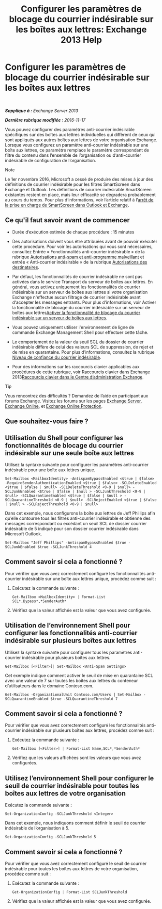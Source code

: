 ﻿---
title: 'Configurer les paramètres de blocage du courrier indésirable sur les boîtes aux lettres: Exchange 2013 Help'
TOCTitle: Configurer les paramètres de blocage du courrier indésirable sur les boîtes aux lettres
ms:assetid: 868d7fd8-e817-46ba-9b67-edf2f50b9494
ms:mtpsurl: https://technet.microsoft.com/fr-fr/library/Bb123559(v=EXCHG.150)
ms:contentKeyID: 50478617
ms.date: 05/23/2018
mtps_version: v=EXCHG.150
ms.translationtype: MT
---

# Configurer les paramètres de blocage du courrier indésirable sur les boîtes aux lettres

 

_**Sapplique à :** Exchange Server 2013_

_**Dernière rubrique modifiée :** 2016-11-17_

Vous pouvez configurer des paramètres anti-courrier indésirable spécifiques sur des boîtes aux lettres individuelles qui diffèrent de ceux qui sont appliqués aux autres boîtes aux lettres de votre organisation Exchange. Lorsque vous configurez un paramètre anti-courrier indésirable sur une boîte aux lettres, ce paramètre remplace le paramètre correspondant de filtre du contenu dans l’ensemble de l’organisation ou d’anti-courrier indésirable de configuration de l’organisation.

> [!NOTE]
> Le 1er novembre 2016, Microsoft a cessé de produire des mises à jour des définitions de courrier indésirable pour les filtres SmartScreen dans Exchange et Outlook. Les définitions de courrier indésirable SmartScreen existantes restent en place, mais leur efficacité se dégradera probablement au cours du temps. Pour plus d’informations, voir l’article relatif à l’<a href="https://go.microsoft.com/fwlink/p/?linkid=835894">arrêt de la prise en charge de SmartScreen dans Outlook et Exchange</a>.


## Ce qu'il faut savoir avant de commencer

  - Durée d’exécution estimée de chaque procédure : 15 minutes

  - Des autorisations doivent vous être attribuées avant de pouvoir exécuter cette procédure. Pour voir les autorisations qui vous sont nécessaires, consultez Entrée « Fonctionnalités anti-courrier indésirable » de la rubrique [Autorisations anti-spam et anti-programme malveillant](anti-spam-and-anti-malware-permissions-exchange-2013-help.md) et entrée « Anti-courrier indésirable » de la rubrique [Autorisations des destinataires](recipients-permissions-exchange-2013-help.md).

  - Par défaut, les fonctionnalités de courrier indésirable ne sont pas activées dans le service Transport du serveur de boîtes aux lettres. En général, vous activez uniquement les fonctionnalités de courrier indésirable sur un serveur de boîtes aux lettres si votre organisation Exchange n'effectue aucun filtrage de courrier indésirable avant d'accepter les messages entrants. Pour plus d'informations, voir Activer la fonctionnalité de blocage du courrier indésirable sur un serveur de boîtes aux lettres[Activer la fonctionnalité de blocage du courrier indésirable sur un serveur de boîtes aux lettres](enable-anti-spam-functionality-on-mailbox-servers-exchange-2013-help.md).

  - Vous pouvez uniquement utiliser l'environnement de ligne de commande Exchange Management Shell pour effectuer cette tâche.

  - Le comportement de la valeur du seuil SCL du dossier de courrier indésirable diffère de celui des valeurs SCL de suppression, de rejet et de mise en quarantaine. Pour plus d’informations, consultez la rubrique [Niveau de confiance du courrier indésirable](spam-confidence-level-threshold-exchange-2013-help.md).

  - Pour des informations sur les raccourcis clavier applicables aux procédures de cette rubrique, voir Raccourcis clavier dans Exchange 2013[Raccourcis clavier dans le Centre d’administration Exchange](keyboard-shortcuts-in-the-exchange-admin-center-exchange-online-protection-help.md).

> [!TIP]
> Vous rencontrez des difficultés ? Demandez de l’aide en participant aux forums Exchange. Visitez les forums sur les pages <a href="https://go.microsoft.com/fwlink/p/?linkid=60612">Exchange Server</a>, <a href="https://go.microsoft.com/fwlink/p/?linkid=267542">Exchange Online</a>, et <a href="https://go.microsoft.com/fwlink/p/?linkid=285351">Exchange Online Protection</a>.


## Que souhaitez-vous faire ?

## Utilisation du Shell pour configurer les fonctionnalités de blocage du courrier indésirable sur une seule boîte aux lettres

Utilisez la syntaxe suivante pour configurer les paramètres anti-courrier indésirable pour une boîte aux lettres unique.

    Set-Mailbox <MailboxIdentity> -AntispamBypassEnabled <$true | $false> -RequireSenderAuthenticationEnabled <$true | $false> -SCLDeleteEnabled <$true | $false | $null> -SCLDeleteThreshold <0-9 | $null> -SCLJunkEnabled <$true | $false | $null > -SCLJunkThreshold <0-9 | $null> -SCLQuarantineEnabled <$true | $false | $null > -SCLQuarantineThreshold <0-9 | $null> -SCLRejectEnabled <$true | $false | $null > -SCLRejectThreshold <0-9 | $null>

Dans cet exemple, nous configurons la boîte aux lettres de Jeff Phillips afin qu’elle contourne tous les filtres anti-courrier indésirable et obtienne des messages correspondant ou excédant un seuil SCL de dossier courrier indésirable de 5 indiqué pour son dossier courrier indésirable dans Microsoft Outlook.

    Set-Mailbox "Jeff Phillips" -AntispamBypassEnabled $true -SCLJunkEnabled $true -SCLJunkThreshold 4

## Comment savoir si cela a fonctionné ?

Pour vérifier que vous avez correctement configuré les fonctionnalités anti-courrier indésirable sur une boîte aux lettres unique, procédez comme suit :

1.  Exécutez la commande suivante :
    
        Get-Mailbox <MailboxIdentity> | Format-List SCL*,Bypass*,*SenderAuth*

2.  Vérifiez que la valeur affichée est la valeur que vous avez configurée.

## Utilisation de l’environnement Shell pour configurer les fonctionnalités anti-courrier indésirable sur plusieurs boîtes aux lettres

Utilisez la syntaxe suivante pour configurer tous les paramètres anti-courrier indésirable pour plusieurs boîtes aux lettres.

    Get-Mailbox [<Filter>]| Set-Mailbox <Anti-Spam Settings>

Cet exemple indique comment activer le seuil de mise en quarantaine SCL avec une valeur de 7 sur toutes les boîtes aux lettres du conteneur d’utilisateurs dans le domaine Contoso.com.

    Get-Mailbox -OrganizationalUnit Contoso.com/Users | Set-Mailbox -SCLQuarantineEnabled $true -SCLQuarantineThreshold 7

## Comment savoir si cela a fonctionné ?

Pour vérifier que vous avez correctement configuré les fonctionnalités anti-courrier indésirable sur plusieurs boîtes aux lettres, procédez comme suit :

1.  Exécutez la commande suivante :
    
        Get-Mailbox [<Filter>] | Format-List Name,SCL*,*SenderAuth*

2.  Vérifiez que les valeurs affichées sont les valeurs que vous avez configurées.

## Utilisez l’environnement Shell pour configurer le seuil de courrier indésirable pour toutes les boîtes aux lettres de votre organisation

Exécutez la commande suivante :

    Set-OrganizationConfig -SCLJunkThreshold <Integer>

Dans cet exemple, nous indiquons comment définir le seuil de courrier indésirable de l’organisation à 5.

    Set-OrganizationConfig -SCLJunkThreshold 5

## Comment savoir si cela a fonctionné ?

Pour vérifier que vous avez correctement configuré le seuil de courrier indésirable pour toutes les boîtes aux lettres de votre organisation, procédez comme suit :

1.  Exécutez la commande suivante :
    
        Get-OrganizationConfig | Format-List SCLJunkThreshold

2.  Vérifiez que la valeur affichée est la valeur que vous avez configurée.

